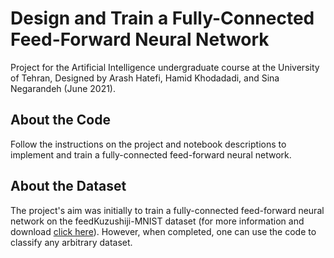 # Design and Train a Fully-Connected Feed-Forward Neural Network
Project for the Artificial Intelligence undergraduate course at the University of Tehran, Designed by Arash Hatefi, Hamid Khodadadi, and Sina Negarandeh (June 2021).

## About the Code
Follow the instructions on the project and notebook descriptions to implement and train a fully-connected feed-forward neural network. 

## About the Dataset
The project's aim was initially to train a fully-connected feed-forward neural network on the feedKuzushiji-MNIST dataset (for more information and download [click here](https://github.com/rois-codh/kmnist)). However, when completed, one can use the code to classify any arbitrary dataset.
